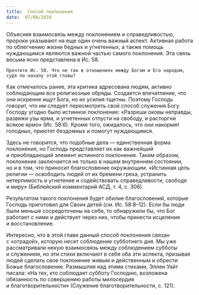 ```yaml
---
title:  Способ поклонения
date:  07/08/2019
---
```


Объясняя взаимосвязь между поклонением и справедливостью, пророки указывают на еще один очень важный аспект. Активная работа по облегчению жизни бедных и угнетенных, а также помощь нуждающимся являются важной частью самого поклонения. Эта связь весьма ясно представлена в Ис. 58.

`Прочтите Ис. 58. Что не так в отношениях между Богом и Его народом, судя по началу этой главы?`

Как отмечалось ранее, эта критика адресована людям, активно соблюдающим все религиозные обряды. Создается впечатление, что они искренне ищут Бога, но их усилия тщетны. Поэтому Господь говорит, что им следует пересмотреть свой способ служения Богу. Господу угодно было истинное поклонение: «Разреши оковы неправды, развяжи узы ярма, и угнетенных отпусти на свободу, и расторгни всякое ярмо» (Ис. 58:6). Кроме того, ожидалось, что они накормят голодных, приютят бездомных и помогут нуждающимся.

Здесь не говорится, что подобные дела — единственная форма поклонения, но Господь представляет их как важнейший и преобладающий элемент истинного поклонения. Таким образом, поклонение заключается не только в нашем внутреннем состоянии, но и в том, что приносит благословение окружающим. «Истинная цель религии — освободить людей от их бремени греха, устранить нетерпимость и угнетение и содействовать справедливости, свободе и миру» (Библейский комментарий АСД, т. 4, с. 306).

Результатом такого поклонения будет обилие благословений, которые Господь приготовил для Своих детей (см. Ис. 58:8–12). Если бы люди были меньше сосредоточены на себе, то обнаружили бы, что Бог работает с ними и действует через них, чтобы принести исцеление и восстановление.

Интересно, что в этой главе данный способ поклонения связан с «отрадой», которую несет соблюдение субботнего дня. Мы уже рассматривали некую взаимосвязь между соблюдением субботы и служением, но эти стихи включают в себя оба эти аспекта, призывая людей сделать свое поклонение живым и действенным и обрести Божье благословение. Размышляя над этими стихами, Эллен Уайт писала: «На тех, кто соблюдает субботу Господню, возложена обязанность по совершению работы милосердия и благотворительности» (Служение благотворительности, с. 121).